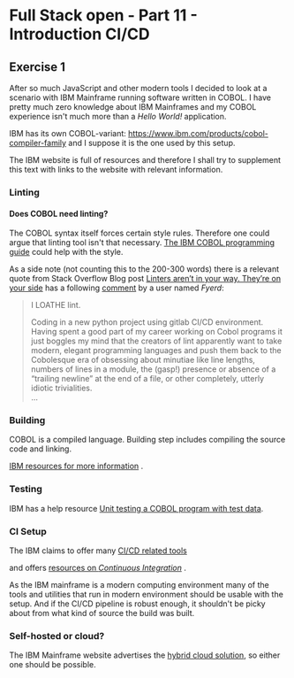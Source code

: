 # Full Stack open - Part 11 - Introduction CI/CD

## Exercise 1

After so much JavaScript and other modern tools I decided to look at a scenario with IBM Mainframe running software written in COBOL.
I have pretty much zero knowledge about IBM Mainframes and my COBOL experience isn't much more than a _Hello World!_ application.

IBM has its own COBOL-variant:
https://www.ibm.com/products/cobol-compiler-family
and I suppose it is the one used by this setup.

The IBM website is full of resources and therefore I shall try to supplement this text with links to the website with relevant information.

### Linting

#### Does COBOL need linting?

The COBOL syntax itself forces certain style rules.
Therefore one could argue that linting tool isn't that necessary.
[The IBM COBOL programming guide](https://www.ibm.com/docs/en/cobol-zos/6.4?topic=guide-preface) could help with the style.

As a side note (not counting this to the 200-300 words) there is a relevant quote from Stack Overflow Blog post [Linters aren’t in your way. They’re on your side](https://stackoverflow.blog/2020/07/20/linters-arent-in-your-way-theyre-on-your-side/) has a following [comment](https://stackoverflow.blog/2020/07/20/linters-arent-in-your-way-theyre-on-your-side/#comment-1992536) by a user named _Fyerd_:

> I LOATHE lint.
>
> Coding in a new python project using gitlab CI/CD environment. Having spent a good part of my career working on Cobol programs it just boggles my mind that the creators of lint apparently want to take modern, elegant programming languages and push them back to the Cobolesque era of obsessing about minutiae like line lengths, numbers of lines in a module, the (gasp!) presence or absence of a “trailing newline” at the end of a file, or other completely, utterly idiotic trivialities.  
> ...

### Building

COBOL is a compiled language.
Building step includes compiling the source code and linking.

[IBM resources for more information](https://www.ibm.com/docs/en/cobol-zos/6.4?topic=guide-compiling-debugging-your-program) .

### Testing

IBM has a help resource [Unit testing a COBOL program with test data](https://www.ibm.com/docs/en/developer-for-zos/9.1.1?topic=applications-unit-testing-cobol-program-test-data).

### CI Setup

The IBM claims to offer many [CI/CD related tools](https://www.ibm.com/cloud/continuous-delivery)

and offers [resources on _Continuous Integration_](https://www.ibm.com/topics/continuous-integration?mhsrc=ibmsearch_a&mhq=continuous%20integration) .

As the IBM mainframe is a modern computing environment many of the tools and utilities that run in modern environment should be usable with the setup.
And if the CI/CD pipeline is robust enough, it shouldn't be picky about from what kind of source the build was built.

### Self-hosted or cloud?

The IBM Mainframe website advertises the [hybrid cloud solution](https://www.ibm.com/z/hybrid-cloud), so either one should be possible.
